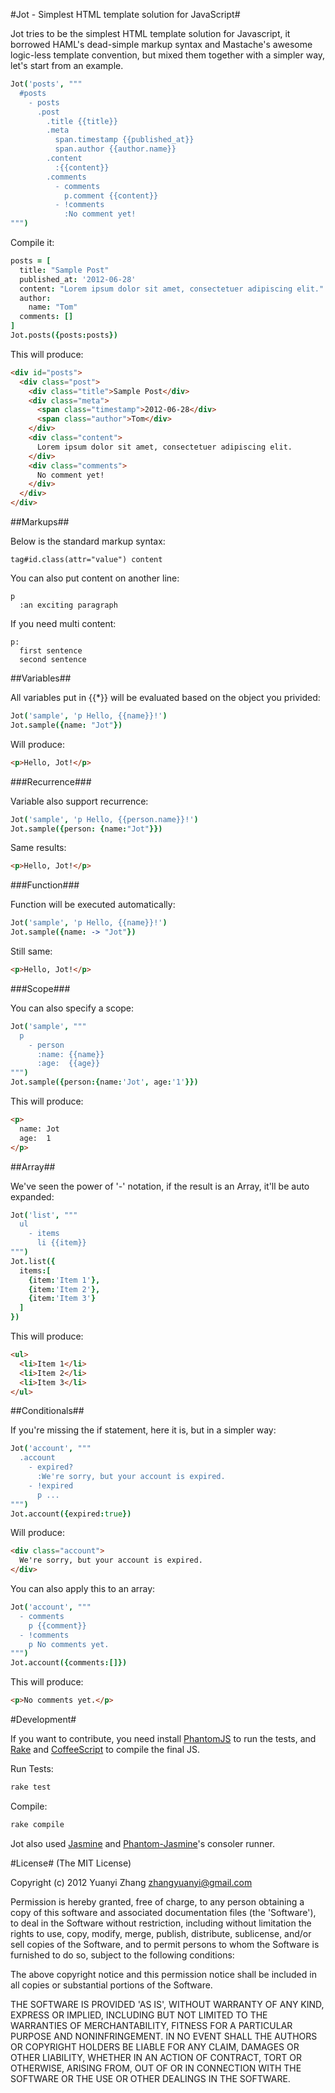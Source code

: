 #Jot - Simplest HTML template solution for JavaScript#

Jot tries to be the simplest HTML template solution for Javascript, it borrowed HAML's dead-simple markup syntax and Mastache's awesome logic-less template convention, but mixed them together with a simpler way, let's start from an example.

```coffee
Jot('posts', """
  #posts
    - posts
      .post
        .title {{title}}
        .meta
          span.timestamp {{published_at}}
          span.author {{author.name}}
        .content
          :{{content}}
        .comments
          - comments
            p.comment {{content}}
          - !comments
            :No comment yet!
""")
```

Compile it:

```coffee
posts = [
  title: "Sample Post"
  published_at: '2012-06-28'
  content: "Lorem ipsum dolor sit amet, consectetuer adipiscing elit."
  author:
    name: "Tom"
  comments: []
]
Jot.posts({posts:posts})
```

This will produce:

```html
<div id="posts">
  <div class="post">
    <div class="title">Sample Post</div>
    <div class="meta">
      <span class="timestamp">2012-06-28</div>
      <span class="author">Tom</div>
    </div>
    <div class="content">
      Lorem ipsum dolor sit amet, consectetuer adipiscing elit.
    </div>
    <div class="comments">
      No comment yet!
    </div>
  </div>
</div>
```

##Markups##

Below is the standard markup syntax:

```jot
tag#id.class(attr="value") content
```

You can also put content on another line:

```jot
p
  :an exciting paragraph
```

If you need multi content:

```jot
p:
  first sentence
  second sentence
```

##Variables##

All variables put in {{*}} will be evaluated based on the object you privided:

```coffee
Jot('sample', 'p Hello, {{name}}!')
Jot.sample({name: "Jot"})
```

Will produce:

```html
<p>Hello, Jot!</p>
```

###Recurrence###

Variable also support recurrence:

```coffee
Jot('sample', 'p Hello, {{person.name}}!')
Jot.sample({person: {name:"Jot"}})
```
Same results:

```html
<p>Hello, Jot!</p>
```

###Function###

Function will be executed automatically:

```coffee
Jot('sample', 'p Hello, {{name}}!')
Jot.sample({name: -> "Jot"})
```

Still same:

```html
<p>Hello, Jot!</p>
```

###Scope###

You can also specify a scope:

```coffee
Jot('sample', """
  p
    - person
      :name: {{name}}
      :age:  {{age}}
""")
Jot.sample({person:{name:'Jot', age:'1'}})
```

This will produce:

```html
<p>
  name: Jot
  age:  1
</p>
```

##Array##

We've seen the power of '-' notation, if the result is an Array, it'll be auto expanded:

```coffee
Jot('list', """
  ul
    - items
      li {{item}}
""")
Jot.list({
  items:[
    {item:'Item 1'}, 
    {item:'Item 2'},
    {item:'Item 3'}
  ]
})
```

This will produce:
```html
<ul>
  <li>Item 1</li>
  <li>Item 2</li>
  <li>Item 3</li>
</ul>
```

##Conditionals##

If you're missing the if statement, here it is, but in a simpler way:

```coffee
Jot('account', """
  .account
    - expired?
      :We're sorry, but your account is expired.
    - !expired
      p ...
""")
Jot.account({expired:true})
```

Will produce:

```html
<div class="account">
  We're sorry, but your account is expired.
</div>
```

You can also apply this to an array:

```coffee
Jot('account', """
  - comments
    p {{comment}}
  - !comments
    p No comments yet.
""")
Jot.account({comments:[]})
```

This will produce:

```html
<p>No comments yet.</p>
```

#Development#

If you want to contribute, you need install [PhantomJS](http://phantomjs.org/) to run the tests, and [Rake](http://rake.rubyforge.org/) and [CoffeeScript](http://coffeescript.org) to compile the final JS.

Run Tests:

```sh
rake test
```

Compile:

```sh
rake compile
```

Jot also used [Jasmine](http://pivotal.github.com/jasmine/) and [Phantom-Jasmine](https://github.com/jcarver989/phantom-jasmine)'s consoler runner.

#License#
(The MIT License)

Copyright (c) 2012 Yuanyi Zhang <zhangyuanyi@gmail.com>

Permission is hereby granted, free of charge, to any person obtaining a copy of this software and associated documentation files (the 'Software'), to deal in the Software without restriction, including without limitation the rights to use, copy, modify, merge, publish, distribute, sublicense, and/or sell copies of the Software, and to permit persons to whom the Software is furnished to do so, subject to the following conditions:

The above copyright notice and this permission notice shall be included in all copies or substantial portions of the Software.

THE SOFTWARE IS PROVIDED 'AS IS', WITHOUT WARRANTY OF ANY KIND, EXPRESS OR IMPLIED, INCLUDING BUT NOT LIMITED TO THE WARRANTIES OF MERCHANTABILITY, FITNESS FOR A PARTICULAR PURPOSE AND NONINFRINGEMENT. IN NO EVENT SHALL THE AUTHORS OR COPYRIGHT HOLDERS BE LIABLE FOR ANY CLAIM, DAMAGES OR OTHER LIABILITY, WHETHER IN AN ACTION OF CONTRACT, TORT OR OTHERWISE, ARISING FROM, OUT OF OR IN CONNECTION WITH THE SOFTWARE OR THE USE OR OTHER DEALINGS IN THE SOFTWARE.
